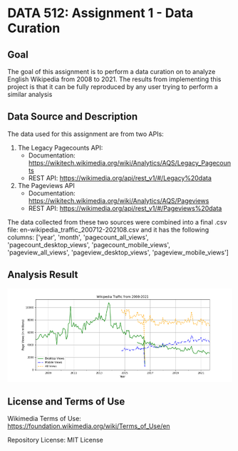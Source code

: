 # DATA 512: Assignment 1 - Data Curation

## Goal
The goal of this assignment is to perform a data curation on to analyze English Wikipedia from 2008 to 2021. The results from implementing this project is that it can be fully reproduced by any user trying to perform a similar analysis

## Data Source and Description
The data used for this assignment are from two APIs: 
1. The Legacy Pagecounts API:
    * Documentation: https://wikitech.wikimedia.org/wiki/Analytics/AQS/Legacy_Pagecounts
    * REST API: https://wikimedia.org/api/rest_v1/#/Legacy%20data
2. The Pageviews API
    * Documentation: https://wikitech.wikimedia.org/wiki/Analytics/AQS/Pageviews
    * REST API: https://wikimedia.org/api/rest_v1/#/Pageviews%20data

The data collected from these two sources were combined into a final .csv file: en-wikipedia_traffic_200712-202108.csv and it has the following columns: 
['year', 'month', 'pagecount_all_views', 'pagecount_desktop_views',
 'pagecount_mobile_views', 'pageview_all_views',
 'pageview_desktop_views', 'pageview_mobile_views']


## Analysis Result

![alt text](https://github.com/HasnahSaid/data-512-a1/blob/main/wiki_traffic_2008_2021.png)

## License and Terms of Use 

Wikimedia Terms of Use: https://foundation.wikimedia.org/wiki/Terms_of_Use/en

Repository License: MIT License